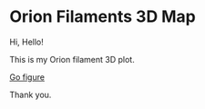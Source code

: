 # Orion Filaments 3D Map

Hi, Hello! 

This is my Orion filament 3D plot.

[Go figure](./figure.html)

Thank you.
